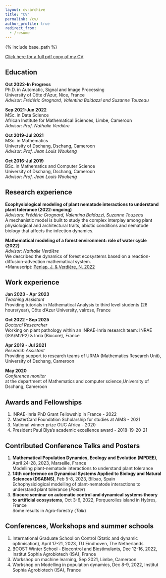 ```yaml
---
layout: cv-archive
title: "CV"
permalink: /cv/
author_profile: true
redirect_from:
  - /resume
---
```


<style>
a.uline {text-decoration:underline;}
</style>

{% include base_path %}

<a href="../files/cv_joseph_penlap_2023.pdf" class="uline">Click here for a full pdf copy of my CV</a>

## Education
**Oct 2022-In Progress**<br>
Ph.D. in Automatic, Signal and Image Processing<br>
University of Côte d'Azur, Nice, France<br>
*Advisor: Frédéric Grognard, Valentina Baldazzi and Suzanne Touzeau*

**Sep 2021-Jun 2022**<br>
MSc. in Data Science<br>
African Institute for Mathematical Sciences, Limbe, Cameroon<br>
*Advisor: Prof. Nathalie Verdière*

**Oct 2019-Jul 2021**<br>
MSc. in Mathematics<br>
University of Dschang, Dschang, Cameroon<br>
*Advisor: Prof. Jean Louis Woukeng*

**Oct 2016-Jul 2019**<br>
BSc. in Mathematics and Computer Science<br>
University of Dschang, Dschang, Cameroon<br>
*Advisor: Prof. Jean Louis Woukeng*

## Research experience

**Ecophysiological modeling of plant nematode interactions to understand plant tolerance (2022-ongoing)**<br>
*Advisors: Frédéric Grognard, Valentina Baldazzi, Suzanne Touzeau*<br>
A mechanistic model is built to study the complex interplay among plant physiological and architectural traits, abiotic conditions and nematode biology that affects the infection dynamics.

**Mathematical modeling of a forest environment: role of water cycle (2022)**<br>
*Advisor: Nathalie Verdière*<br>
We described the dynamics of forest ecosystems based on a reaction-diffusion-advection mathematical system.<br>
*Manuscript: <a href="../files/aims_master_thesis_2022.pdf" class="uline">Penlap, J. & Verdière, N. 2022</a>

## Work experience
**Jan 2023 - Apr 2023**<br>*Teaching Assistant*<br> 
Providing tutorials in Mathematical Analysis to third level students (28 hours/year), Côte d’Azur University, valrose, France

**Oct 2022 - Sep 2025**<br>*Doctoral Researcher*<br>
Working on plant pathology within an INRAE-Inria research team: INRAE (ISA/M2P2) & Inria (Biocore), France

**Apr 2019 - Jul 2021**<br>*Research Assistant*<br>
Providing support to  research teams of URMA (Mathematics Research Unit), University of Dschang, Cameroon

**May 2020**<br>*Conference monitor*<br> at the department of Mathematics and computer science,University of Dschang, Cameroon


## Awards and Fellowships
1. INRAE-Inria PhD Grant Fellowship in France - 2022
2. MasterCard Foundation Scholarship for studies at AIMS - 2021
3. National winner prize OUC Africa - 2020
4. President Paul Biya’s academic excellence award - 2018-19-20-21


## Contributed Conference Talks and Posters
1. **Mathematical Population Dynamics, Ecology and Evolution (MPDEE)**, April 24-28, 2023, Marseille, France
<br>Modelling plant-nematode interactions to understand plant tolerance
2. **14th conference on Dynamical Systems Applied to Biology and Natural Sciences (DSABNS)**, Feb 5-8, 2023, Bilbao, Spain
<br>Echophysiological modelling of plant-nematode interactions to understand plant tolerance (*Poster*)
3. **Biocore seminar on automatic control and dynamical systems theory to artificial ecosystems**, Oct 3-6, 2022, Porquerolles island in Hyères, France
<br>Some results in Agro-forestry (*Talk*)


## Conferences, Workshops and summer schools
1. International Graduate School on Control (Static and dynamic optimisation), April 17-21, 2023, TU Eindhoven, The Netherlands
2. BOOST Winter School - Biocontrol and Biostimulants, Dec 12-16, 2022, Institut Sophia Agrobiotech (ISA), France
3. Workshop on machine learning, Sep 2021, Limbe, Cameroon
4. Workshop on Modelling in population dynamics, Dec 8-9, 2022, Institut Sophia Agrobiotech (ISA), France

